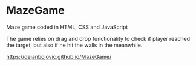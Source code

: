 # MazeGame
Maze game coded in HTML, CSS and JavaScript

The game relies on drag and drop functionality to check if player reached the target, but also if he hit the walls in the meanwhile.

https://dejanbojovic.github.io/MazeGame/
